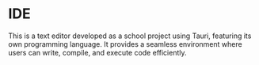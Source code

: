 # IDE
 This is a text editor developed as a school project using Tauri, featuring its own programming language. It provides a seamless environment where users can write, compile, and execute code efficiently.
